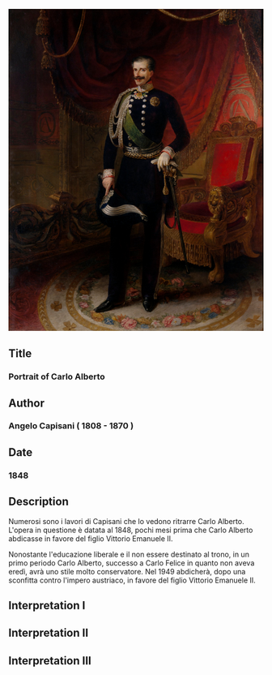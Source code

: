 ![Ritratto di Carlo Alberto](../opere/angelo-capisani-ritratto-carlo-alberto-di-savoia.jpg)

## Title
### Portrait of Carlo Alberto

## Author
### Angelo Capisani ( 1808 - 1870 )

## Date
### 1848

## Description

Numerosi sono i lavori di Capisani che lo vedono ritrarre Carlo Alberto.
L'opera in questione è datata al 1848, pochi mesi prima che Carlo Alberto abdicasse in favore del figlio Vittorio Emanuele II.

Nonostante l'educazione liberale e il non essere destinato al trono, in un primo periodo Carlo Alberto, successo a Carlo Felice in quanto non aveva eredì, avrà uno stile molto conservatore.
Nel 1949 abdicherà, dopo una sconfitta contro l'impero austriaco, in favore del figlio Vittorio Emanuele II.

## Interpretation I

## Interpretation II

## Interpretation III